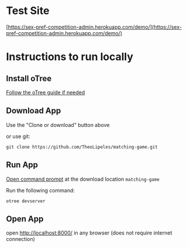 # Test Site
[https://sex-pref-competition-admin.herokuapp.com/demo/](https://sex-pref-competition-admin.herokuapp.com/demo/)

# Instructions to run locally

## Install oTree
[Follow the oTree guide if needed](https://otree.readthedocs.io/en/latest/install.html)

## Download App
Use the "Clone or download" button above

or use git:

```git clone https://github.com/TheoLipeles/matching-game.git```

## Run App
[Open command prompt](https://www.trishtech.com/2018/08/open-command-prompt-from-any-folder-in-windows-10/) at the download location `matching-game`

Run the following command:

```otree devserver```

## Open App

open [http://localhost:8000/](http://localhost:8000/) in any browser (does not require internet connection)
